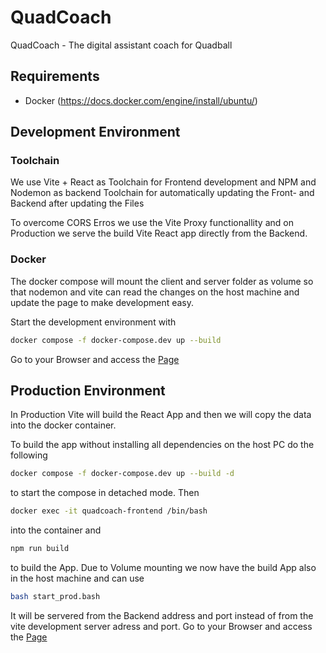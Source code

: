 # QuadCoach
QuadCoach - The digital assistant coach for Quadball

## Requirements

* Docker (https://docs.docker.com/engine/install/ubuntu/)

## Development Environment

### Toolchain

We use Vite + React as Toolchain for Frontend development and NPM and Nodemon as backend Toolchain for automatically updating the Front- and Backend after updating the Files

To overcome CORS Erros we use the Vite Proxy functionallity and on Production we serve the build Vite React app directly from the Backend.

### Docker
The docker compose will mount the client and server folder as volume so that nodemon and vite can read the changes on the host machine and update the page to make development easy.

Start the development environment with

``` bash
docker compose -f docker-compose.dev up --build
```

Go to your Browser and access the  [Page](http://localhost:5173)


## Production Environment

In Production Vite will build the React App and then we will copy the data into the docker container. 

To build the app without installing all dependencies on the host PC do the following

``` bash
docker compose -f docker-compose.dev up --build -d
```
to start the compose in detached mode.
Then 
``` bash
docker exec -it quadcoach-frontend /bin/bash
```
into the container and
``` bash
npm run build
```
to build the App. Due to Volume mounting we now have the build App also in the host machine and can use

``` bash
bash start_prod.bash
```

It will be servered from the Backend address and port instead of from the vite development server adress and port. 
Go to your Browser and access the  [Page](http://localhost:3001)